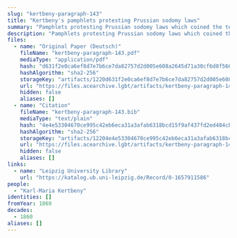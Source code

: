 ```yaml
---
slug: "kertbeny-paragraph-143"
title: "Kertbeny's pamphlets protesting Prussian sodomy laws"
summary: "Pamphlets protesting Prussian sodomy laws which coined the terms \"homosexual\" and \"heterosexual\""
description: "Pamphlets protesting Prussian sodomy laws which coined the terms \"homosexual\" and \"heterosexual\", as well as \"monosexual\""
files:
  - name: "Original Paper (Deutsch)"
    fileName: "kertbeny-paragraph-143.pdf"
    mediaType: "application/pdf"
    hash: "d631f2e0ca6ef8d7e7b6ce7da82757d2d005e608a2645d71a30cf6d8f5660494"
    hashAlgorithm: "sha2-256"
    storageKey: "artifacts/1220d631f2e0ca6ef8d7e7b6ce7da82757d2d005e608a2645d71a30cf6d8f5660494"
    url: "https://files.acearchive.lgbt/artifacts/kertbeny-paragraph-143/kertbeny-paragraph-143.pdf"
    hidden: false
    aliases: []
  - name: "Citation"
    fileName: "kertbeny-paragraph-143.bib"
    mediaType: "text/plain"
    hash: "4e4e53304670ce995c42eb6eca31a3afab6318bcd15f9af437fd2ed484cb963c"
    hashAlgorithm: "sha2-256"
    storageKey: "artifacts/12204e4e53304670ce995c42eb6eca31a3afab6318bcd15f9af437fd2ed484cb963c"
    url: "https://files.acearchive.lgbt/artifacts/kertbeny-paragraph-143/kertbeny-paragraph-143.bib"
    hidden: false
    aliases: []
links:
  - name: "Leipzig University Library"
    url: "https://katalog.ub.uni-leipzig.de/Record/0-1657911586"
people:
  - "Karl-Maria Kertbeny"
identities: []
fromYear: 1869
decades:
  - 1860
aliases: []
---
```

